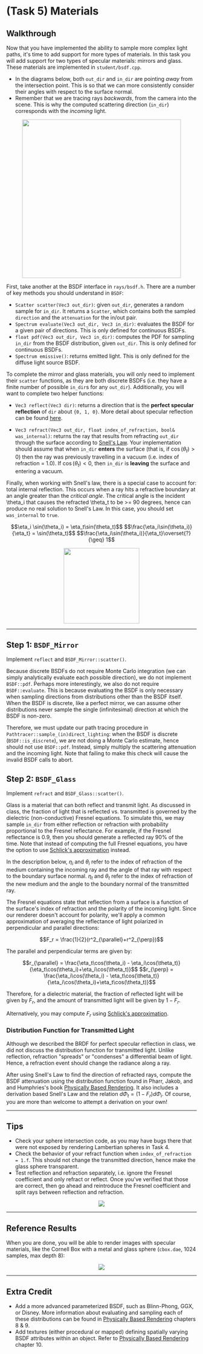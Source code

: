 # (Task 5) Materials

## Walkthrough

Now that you have implemented the ability to sample more complex light paths, it's time to add support for more types of materials. In this task you will add support for two types of specular materials: mirrors and glass. These materials are implemented in `student/bsdf.cpp`.

- In the diagrams below, both `out_dir` and `in_dir` are pointing _away_ from the intersection point. This is so that we can more consistently consider their angles with respect to the surface normal.
- Remember that we are tracing rays _backwards_, from the camera into the scene. This is why the computed scattering direction (`in_dir`) corresponds with the _incoming_ light.

<p align="center"><img src="figures\rays_dir.png" style="height:420px"></p>

First, take another at the BSDF interface in `rays/bsdf.h`. There are a number of key methods you should understand in `BSDF`:

- `Scatter scatter(Vec3 out_dir)`: given `out_dir`, generates a random sample for `in_dir`. It returns a `Scatter`, which contains both the sampled `direction` and the `attenuation` for the in/out pair.
- `Spectrum evaluate(Vec3 out_dir, Vec3 in_dir)`: evaluates the BSDF for a given pair of directions. This is only defined for continuous BSDFs.
- `float pdf(Vec3 out_dir, Vec3 in_dir)`: computes the PDF for sampling `in_dir` from the BSDF distribution, given `out_dir`. This is only defined for continuous BSDFs.
- `Spectrum emissive()`: returns emitted light. This is only defined for the diffuse light source BSDF.

To complete the mirror and glass materials, you will only need to implement their `scatter` functions, as they are both discrete BSDFs (i.e. they have a finite number of possible `in_dir`s for any `out_dir`). Additionally, you will want to complete two helper functions:

- `Vec3 reflect(Vec3 dir)`: returns a direction that is the **perfect specular reflection** of `dir` about `{0, 1, 0}`. More detail about specular reflection can be found [here](http://15462.courses.cs.cmu.edu/fall2015/lecture/reflection/slide_028).

- `Vec3 refract(Vec3 out_dir, float index_of_refraction, bool& was_internal)`: returns the ray that results from refracting `out_dir` through the surface according to [Snell's Law](http://15462.courses.cs.cmu.edu/fall2015/lecture/reflection/slide_032). Your implementation should assume that when `in_dir` **enters** the surface (that is, if $\cos(\theta_t) > 0$) then the ray was previously travelling in a vacuum (i.e. index of refraction = 1.0). If $\cos(\theta_t) < 0$, then `in_dir` is **leaving** the surface and entering a vacuum.

Finally, when working with Snell's law, there is a special case to account for: total internal reflection. This occurs when a ray hits a refractive boundary at an angle greater than the _critical angle_. The critical angle is the incident \theta_i that causes the refracted \theta_t to be >= 90 degrees, hence can produce no real solution to Snell's Law. In this case, you should set `was_internal` to `true`.

<center>
$$\eta_i \sin(\theta_i) = \eta_t\sin(\theta_t)$$
$$\frac{\eta_i\sin(\theta_i)}{\eta_t} = \sin(\theta_t)$$
$$\frac{\eta_i\sin(\theta_i)}{\eta_t}\overset{?}{\geq} 1$$
</center>

<p align="center"><img src="figures\bsdf_diagrams.png" style="height:200px"></p>

---

## Step 1: `BSDF_Mirror`

Implement `reflect` and `BSDF_Mirror::scatter()`.

Because discrete BSDFs do not require Monte Carlo integration (we can simply analytically evaluate each possible direction), we do not implement `BSDF::pdf`. Perhaps more interestingly, we also do not require `BSDF::evaluate`. This is because evaluating the BSDF is only necessary when sampling directions from distributions other than the BSDF itself. When the BSDF is discrete, like a perfect mirror, we can assume other distributions never sample the single (infinitesimal) direction at which the BSDF is non-zero.

Therefore, we must update our path tracing procedure in `Pathtracer::sample_(in)direct_lighting`: when the BSDF is discrete (`BSDF::is_discrete`), we are not doing a Monte Carlo estimate, hence should not use `BSDF::pdf`. Instead, simply multiply the scattering attenuation and the incoming light. Note that failing to make this check will cause the invalid BSDF calls to abort.

## Step 2: `BSDF_Glass`

Implement `refract` and `BSDF_Glass::scatter()`.

Glass is a material that can both reflect and transmit light. As discussed in class, the fraction of light that is reflected vs. transmitted is governed by the dielectric (non-conductive) Fresnel equations. To simulate this, we may sample `in_dir` from either reflection or refraction with probability proportional to the Fresnel reflectance. For example, if the Fresnel reflectance is $0.9$, then you should generate a reflected ray 90% of the time. Note that instead of computing the full Fresnel equations, you have the option to use [Schlick's approximation](https://en.wikipedia.org/wiki/Schlick's_approximation) instead.

In the description below, $\eta_i$ and $\theta_i$ refer to the index of refraction of the medium containing the incoming ray and the angle of that ray with respect to the boundary surface normal. $\eta_t$ and $\theta_t$ refer to the index of refraction of the new medium and the angle to the boundary normal of the transmitted ray.

The Fresnel equations state that reflection from a surface is a function of the surface's index of refraction and the polarity of the incoming light. Since our renderer doesn't account for polarity, we'll apply a common approximation of averaging the reflectance of light polarized in perpendicular and parallel directions:

<center>
$$F_r = \frac{1}{2}(r^2_{\parallel}+r^2_{\perp})$$
</center>

The parallel and perpendicular terms are given by:

<center>
$$r_{\parallel} = \frac{\eta_t\cos(\theta_i) - \eta_i\cos(\theta_t)}{\eta_t\cos(\theta_i)+\eta_i\cos(\theta_t)}$$
$$r_{\perp} = \frac{\eta_i\cos(\theta_i) - \eta_t\cos(\theta_t)}{\eta_i\cos(\theta_i)+\eta_t\cos(\theta_t)}$$
</center>

Therefore, for a dielectric material, the fraction of reflected light will be given by $F_r$, and the amount of transmitted light will be given by $1-F_r$.

Alternatively, you may compute $F_r$ using [Schlick's approximation](https://en.wikipedia.org/wiki/Schlick%27s_approximation).

### Distribution Function for Transmitted Light

Although we described the BRDF for perfect specular reflection in class, we did not discuss the distribution function for transmitted light. Unlike reflection, refraction "spreads" or "condenses" a differential beam of light. Hence, a refraction event should change the radiance along a ray.

After using Snell's Law to find the direction of refracted rays, compute the BSDF attenuation using the distribution function found in Pharr, Jakob, and and Humphries's book [Physically Based Rendering](http://www.pbr-book.org/3ed-2018/Reflection_Models/Specular_Reflection_and_Transmission.html). It also includes a derivation based Snell's Law and the relation $d\Phi_t = (1-F_r)d\Phi_i$. Of course, you are more than welcome to attempt a derivation on your own!

---

## Tips

- Check your sphere intersection code, as you may have bugs there that were not exposed by rendering Lambertian spheres in Task 4.
- Check the behavior of your refract function when `index_of_refraction = 1.f`. This should not change the transmitted direction, hence make the glass sphere transparent.
- Test reflection and refraction separately, i.e. ignore the Fresnel coefficient and only refract or reflect. Once you've verified that those are correct, then go ahead and reintroduce the Fresnel coefficient and split rays between reflection  and refraction.

<p align="center"><img src="images/cbox_debug.png"></p>

---

## Reference Results

When you are done, you will be able to render images with specular materials, like the Cornell Box with a metal and glass sphere (`cbox.dae`, 1024 samples, max depth 8):

<p align="center"><img src="images/cbox.png"></p>

---

## Extra Credit
- Add a more advanced parameterized BSDF, such as Blinn-Phong, GGX, or Disney. More information about evaluating and sampling each of these distributions can be found in [Physically Based Rendering](http://www.pbr-book.org/3ed-2018/) chapters 8 & 9.
- Add textures (either procedural or mapped) defining spatially varying BSDF attributes within an object. Refer to [Physically Based Rendering](http://www.pbr-book.org/3ed-2018/) chapter 10.

